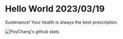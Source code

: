 # Hello World 2023/03/19

Sustenance! Your health is always the best prescription.

![PoyChang's github stats](https://github-readme-stats.vercel.app/api?username=poychang&show_icons=true&theme=dracula)
